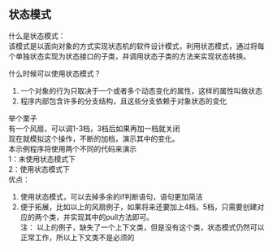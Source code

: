 ## 状态模式
什么是状态模式：  
该模式是以面向对象的方式实现状态机的软件设计模式，利用状态模式，通过将每个单独状态实现为状态接口的子类，并调用状态子类的方法来实现状态转换。  

什么时候可以使用状态模式？  
1. 一个对象的行为只取决于一个或者多个动态变化的属性，这样的属性叫做状态    
2. 程序内部包含许多的分支结构，且这些分支依赖于对象状态的变化  

举个栗子  
有一个风扇，可以调1-3档，3档后如果再加一档就关闭  
现在就模拟这个操作，不断的加档，演示其中的变化。  
本示例程序将使用两个不同的代码来演示  
1：未使用状态模式下  
2：使用状态模式下    
优点：
1. 使用状态模式，可以去掉多余的if判断语句，语句更加简洁  
2. 便于拓展，比如以上的风扇例子，如果将来还要加上4档，5档，只需要创建对应的两个类，并实现其中的pull方法即可。  
注：
以上的例子，缺失了一个上下文类，但是没有这个类，状态模式仍然可以正常工作，所以上下文类不是必须的  
